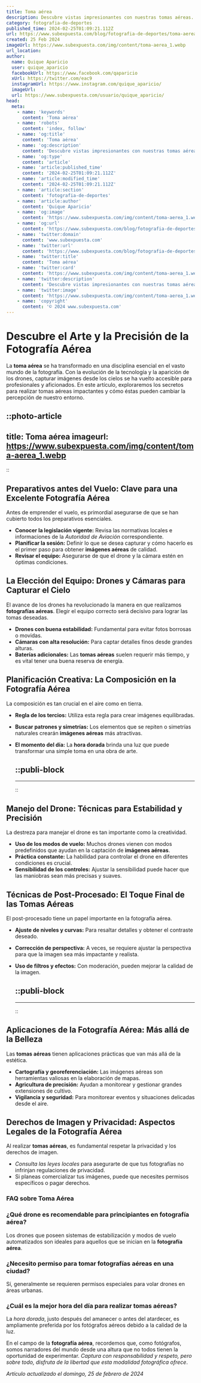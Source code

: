 ```yaml
---
title: Toma aérea
description: Descubre vistas impresionantes con nuestras tomas aéreas. La belleza del mundo desde el cielo al alcance de tus ojos. Explora con nosotros.
category: fotografia-de-deportes
published_time: 2024-02-25T01:09:21.112Z
url: https://www.subexpuesta.com/blog/fotografia-de-deportes/toma-aerea
created: 25 Feb 2024
imageUrl: https://www.subexpuesta.com/img/content/toma-aerea_1.webp
url_location:
author:
  name: Quique Aparicio
  user: quique_aparicio
  facebookUrl: https://www.facebook.com/qaparicio
  xUrl: https://twitter.com/eac9
  instagramUrl: https://www.instagram.com/quique_aparicio/
  imageUrl: 
  url: https://www.subexpuesta.com/usuario/quique_aparicio/
head:
  meta:
    - name: 'keywords'
      content: 'Toma aérea'
    - name: 'robots'
      content: 'index, follow'
    - name: 'og:title'
      content: 'Toma aérea'
    - name: 'og:description'
      content: 'Descubre vistas impresionantes con nuestras tomas aéreas. La belleza del mundo desde el cielo al alcance de tus ojos. Explora con nosotros.'
    - name: 'og:type'
      content: 'article'
    - name: 'article:published_time'
      content: '2024-02-25T01:09:21.112Z'
    - name: 'article:modified_time'
      content: '2024-02-25T01:09:21.112Z'
    - name: 'article:section'
      content: 'fotografia-de-deportes'
    - name: 'article:author'
      content: 'Quique Aparicio'
    - name: 'og:image'
      content: 'https://www.subexpuesta.com/img/content/toma-aerea_1.webp'
    - name: 'og:url'
      content: 'https://www.subexpuesta.com/blog/fotografia-de-deportes/toma-aerea'
    - name: 'twitter:domain'
      content: 'www.subexpuesta.com'
    - name: 'twitter:url'
      content: 'https://www.subexpuesta.com/blog/fotografia-de-deportes/toma-aerea'
    - name: 'twitter:title'
      content: 'Toma aérea'
    - name: 'twitter:card'
      content: 'https://www.subexpuesta.com/img/content/toma-aerea_1.webp'
    - name: 'twitter:description'
      content: 'Descubre vistas impresionantes con nuestras tomas aéreas. La belleza del mundo desde el cielo al alcance de tus ojos. Explora con nosotros.'
    - name: 'twitter:image'
      content: 'https://www.subexpuesta.com/img/content/toma-aerea_1.webp'
    - name: 'copyright'
      content: '© 2024 www.subexpuesta.com'
---
```

# Descubre el Arte y la Precisión de la Fotografía Aérea

La **toma aérea** se ha transformado en una disciplina esencial en el vasto mundo de la fotografía. Con la evolución de la tecnología y la aparición de los drones, capturar imágenes desde los cielos se ha vuelto accesible para profesionales y aficionados. En este artículo, exploraremos los secretos para realizar tomas aéreas impactantes y cómo éstas pueden cambiar la percepción de nuestro entorno.


::photo-article
---
title: Toma aérea
imageurl: https://www.subexpuesta.com/img/content/toma-aerea_1.webp
---
::


## Preparativos antes del Vuelo: Clave para una Excelente Fotografía Aérea
Antes de emprender el vuelo, es primordial asegurarse de que se han cubierto todos los preparativos esenciales. 

- **Conocer la legislación vigente:** Revisa las normativas locales e informaciones de la *Autoridad de Aviación* correspondiente. 
- **Planificar la sesión:** Definir lo que se desea capturar y cómo hacerlo es el primer paso para obtener **imágenes aéreas** de calidad.
- **Revisar el equipo:** Asegurarse de que el drone y la cámara estén en óptimas condiciones.

## La Elección del Equipo: Drones y Cámaras para Capturar el Cielo
El avance de los drones ha revolucionado la manera en que realizamos **fotografías aéreas**. Elegir el equipo correcto será decisivo para lograr las tomas deseadas.

- **Drones con buena estabilidad:** Fundamental para evitar fotos borrosas o movidas.
- **Cámaras con alta resolución:** Para captar detalles finos desde grandes alturas.
- **Baterías adicionales:** Las **tomas aéreas** suelen requerir más tiempo, y es vital tener una buena reserva de energía.

## Planificación Creativa: La Composición en la Fotografía Aérea
La composición es tan crucial en el aire como en tierra. 

- **Regla de los tercios:** Utiliza esta regla para crear imágenes equilibradas.
- **Buscar patrones y simetrías:** Los elementos que se repiten o simetrías naturales crearán **imágenes aéreas** más atractivas.
- **El momento del día:** La **hora dorada** brinda una luz que puede transformar una simple toma en una obra de arte.


  ::publi-block
  ---
  ---
  ::
  
  
## Manejo del Drone: Técnicas para Estabilidad y Precisión
La destreza para manejar el drone es tan importante como la creatividad.

- **Uso de los modos de vuelo:** Muchos drones vienen con modos predefinidos que ayudan en la captación de **imágenes aéreas**.
- **Práctica constante:** La habilidad para controlar el drone en diferentes condiciones es crucial.
- **Sensibilidad de los controles:** Ajustar la sensibilidad puede hacer que las maniobras sean más precisas y suaves.

## Técnicas de Post-Procesado: El Toque Final de las Tomas Aéreas
El post-procesado tiene un papel importante en la fotografía aérea. 

- **Ajuste de niveles y curvas:** Para resaltar detalles y obtener el contraste deseado.
- **Corrección de perspectiva:** A veces, se requiere ajustar la perspectiva para que la imagen sea más impactante y realista.
- **Uso de filtros y efectos:** Con moderación, pueden mejorar la calidad de la imagen.


  ::publi-block
  ---
  ---
  ::
  
  
## Aplicaciones de la Fotografía Aérea: Más allá de la Belleza
Las **tomas aéreas** tienen aplicaciones prácticas que van más allá de la estética.

- **Cartografía y georeferenciación:** Las imágenes aéreas son herramientas valiosas en la elaboración de mapas.
- **Agricultura de precisión:** Ayudan a monitorear y gestionar grandes extensiones de cultivo.
- **Vigilancia y seguridad:** Para monitorear eventos y situaciones delicadas desde el aire.

## Derechos de Imagen y Privacidad: Aspectos Legales de la Fotografía Aérea
Al realizar **tomas aéreas**, es fundamental respetar la privacidad y los derechos de imagen.

- *Consulta las leyes locales* para asegurarte de que tus fotografías no infrinjan regulaciones de privacidad.
- Si planeas comercializar tus imágenes, puede que necesites permisos específicos o pagar derechos.

### FAQ sobre Toma Aérea
### ¿Qué drone es recomendable para principiantes en fotografía aérea?
Los drones que poseen sistemas de estabilización y modos de vuelo automatizados son ideales para aquellos que se inician en la **fotografía aérea**.

### ¿Necesito permiso para tomar fotografías aéreas en una ciudad?
Sí, generalmente se requieren permisos especiales para volar drones en áreas urbanas.

### ¿Cuál es la mejor hora del día para realizar tomas aéreas?
La *hora dorada*, justo después del amanecer o antes del atardecer, es ampliamente preferida por los fotógrafos aéreos debido a la calidad de la luz.

En el campo de la **fotografía aérea**, recordemos que, como fotógrafos, somos narradores del mundo desde una altura que no todos tienen la oportunidad de experimentar. *Captura con responsabilidad y respeto, pero sobre todo, disfruta de la libertad que esta modalidad fotográfica ofrece*.

_Artículo actualizado el domingo, 25 de febrero de 2024_